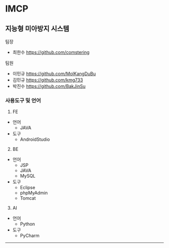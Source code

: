 # IMCP
## 지능형 미아방지 시스템
팀장
* 최한수 <https://github.com/comstering>

팀원
* 이민규 <https://github.com/MolKangDuBu>
* 김민규 <https://github.com/kmg733>
* 박진수 <https://github.com/BakJinSu>

### 사용도구 및 언어
1. FE
  * 언어
    * JAVA
  * 도구
    * AndroidStudio
2. BE
  * 언어
    * JSP
    * JAVA
    * MySQL
  * 도구
    * Eclipse
    * phpMyAdmin
    * Tomcat
3. AI
  * 언어
    * Python
  * 도구
    * PyCharm
---------------------------------
